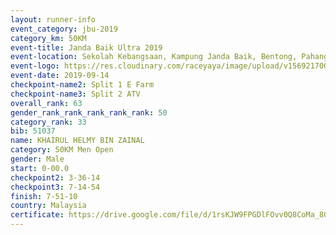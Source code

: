 ```yaml
---
layout: runner-info 
event_category: jbu-2019 
category_km: 50KM 
event-title: Janda Baik Ultra 2019 
event-location: Sekolah Kebangsaan, Kampung Janda Baik, Bentong, Pahang, Malaysia 
event-logo: https://res.cloudinary.com/raceyaya/image/upload/v1569217009/logo/janda-baik_vch1pc.jpg 
event-date: 2019-09-14 
checkpoint-name2: Split 1 E Farm 
checkpoint-name3: Split 2 ATV 
overall_rank: 63
gender_rank_rank_rank_rank_rank: 50
category_rank: 33
bib: 51037
name: KHAIRUL HELMY BIN ZAINAL
category: 50KM Men Open
gender: Male
start: 0-00.0
checkpoint2: 3-36-14
checkpoint3: 7-14-54
finish: 7-51-10
country: Malaysia
certificate: https://drive.google.com/file/d/1rsKJW9FPGDlFOvv0Q8CoMa_80-0Rb20Z/view?usp=sharing
---
```

